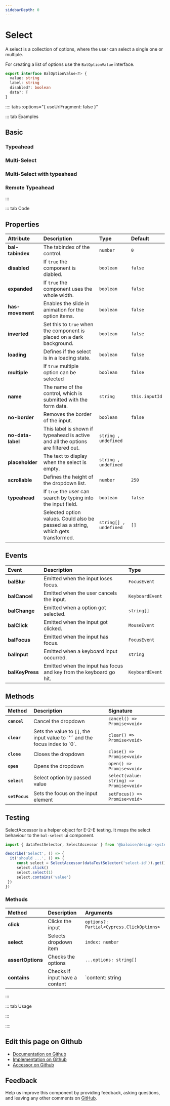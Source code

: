 ```yaml
---
sidebarDepth: 0
---
```


# Select <Badge text="Two-way binding"/>




<!-- START: human documentation top -->

A select is a collection of options, where the user can select a single one or multiple.

<!-- END: human documentation top -->

For creating a list of options use the `BalOptionValue` interface.

```typescript
export interface BalOptionValue<T> {
  value: string
  label: string
  disabled?: boolean
  data?: T
}
```

:::: tabs :options="{ useUrlFragment: false }"

::: tab Examples

## Basic

<ClientOnly><docs-demo-bal-select-87></docs-demo-bal-select-87></ClientOnly>


### Typeahead

<ClientOnly><docs-demo-bal-select-88></docs-demo-bal-select-88></ClientOnly>


### Multi-Select

<ClientOnly><docs-demo-bal-select-89></docs-demo-bal-select-89></ClientOnly>


### Multi-Select with typeahead

<ClientOnly><docs-demo-bal-select-90></docs-demo-bal-select-90></ClientOnly>


### Remote Typeahead

<ClientOnly><docs-demo-bal-select-91></docs-demo-bal-select-91></ClientOnly>


:::

::: tab Code

## Properties


| Attribute         | Description                                                                       | Type                   | Default        |
| :---------------- | :-------------------------------------------------------------------------------- | :--------------------- | :------------- |
| **bal-tabindex**  | The tabindex of the control.                                                      | `number`               | `0`            |
| **disabled**      | If `true` the component is diabled.                                               | `boolean`              | `false`        |
| **expanded**      | If `true` the component uses the whole width.                                     | `boolean`              | `false`        |
| **has-movement**  | Enables the slide in animation for the option items.                              | `boolean`              | `false`        |
| **inverted**      | Set this to `true` when the component is placed on a dark background.             | `boolean`              | `false`        |
| **loading**       | Defines if the select is in a loading state.                                      | `boolean`              | `false`        |
| **multiple**      | If `true` multiple option can be selected                                         | `boolean`              | `false`        |
| **name**          | The name of the control, which is submitted with the form data.                   | `string`               | `this.inputId` |
| **no-border**     | Removes the border of the input.                                                  | `boolean`              | `false`        |
| **no-data-label** | This label is shown if typeahead is active and all the options are filtered out.  | `string , undefined`   |                |
| **placeholder**   | The text to display when the select is empty.                                     | `string , undefined`   |                |
| **scrollable**    | Defines the height of the dropdown list.                                          | `number`               | `250`          |
| **typeahead**     | If `true` the user can search by typing into the input field.                     | `boolean`              | `false`        |
|                   | Selected option values. Could also be passed as a string, which gets transformed. | `string[] , undefined` | `[]`           |

## Events


| Event           | Description                                                        | Type            |
| :-------------- | :----------------------------------------------------------------- | :-------------- |
| **balBlur**     | Emitted when the input loses focus.                                | `FocusEvent`    |
| **balCancel**   | Emitted when the user cancels the input.                           | `KeyboardEvent` |
| **balChange**   | Emitted when a option got selected.                                | `string[]`      |
| **balClick**    | Emitted when the input got clicked.                                | `MouseEvent`    |
| **balFocus**    | Emitted when the input has focus.                                  | `FocusEvent`    |
| **balInput**    | Emitted when a keyboard input occurred.                            | `string`        |
| **balKeyPress** | Emitted when the input has focus and key from the keyboard go hit. | `KeyboardEvent` |

## Methods


| Method         | Description                                                                 | Signature                                |
| :------------- | :-------------------------------------------------------------------------- | :--------------------------------------- |
| **`cancel`**   | Cancel the dropdown                                                         | `cancel() => Promise<void>`              |
| **`clear`**    | Sets the value to `[]`, the input value to ´''´ and the focus index to ´0´. | `clear() => Promise<void>`               |
| **`close`**    | Closes the dropdown                                                         | `close() => Promise<void>`               |
| **`open`**     | Opens the dropdown                                                          | `open() => Promise<void>`                |
| **`select`**   | Select option by passed value                                               | `select(value: string) => Promise<void>` |
| **`setFocus`** | Sets the focus on the input element                                         | `setFocus() => Promise<void>`            |

## Testing


SelectAccessor is a helper object for E-2-E testing.
It maps the select behaviour to the `bal-select` ui component.

```typescript
import { dataTestSelector, SelectAccessor } from '@baloise/design-system-components-testing'

describe('Select', () => {
  it('should ...', () => {
     const select = SelectAccessor(dataTestSelector('select-id')).get()
     select.click()
     select.select(1)
     select.contains('value')
 })
})
```

### Methods

| Method            | Description                    | Arguments                                 |
| :---------------- | :----------------------------- | :---------------------------------------- |
| **click**         | Clicks the input               | `options?: Partial<Cypress.ClickOptions>` |
| **select**        | Selects dropdown item          | `index: number`                           |
| **assertOptions** | Checks the options             | `...options: string[]`                    |
| **contains**      | Checks if input have a content | `content: string | number | RegExp`       |

:::

::: tab Usage

<!-- START: human documentation usage -->

<!-- END: human documentation usage -->

:::


::::

## Edit this page on Github

* [Documentation on Github](https://github.com/baloise/design-system/blob/master/docs/src/components/components/bal-select.md)
* [Implementation on Github](https://github.com/baloise/design-system/blob/master/packages/components/src/components/bal-select)
* [Accessor on Github](https://github.com/baloise/design-system/blob/master/packages/testing/src/accessors/select.accessor.ts)

## Feedback

Help us improve this component by providing feedback, asking questions, and leaving any other comments on [GitHub](https://github.com/baloise/design-system/issues/new).


<ClientOnly>
  <docs-component-script tag="balSelect"></docs-component-script>
</ClientOnly>
